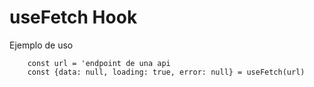 # useFetch Hook

Ejemplo de uso

```
    const url = 'endpoint de una api
    const {data: null, loading: true, error: null} = useFetch(url)
```